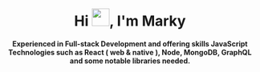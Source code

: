 
<div align="center">
<h1 align="center">Hi <img width="35" src="https://user-images.githubusercontent.com/49338297/173238305-1bd403fb-fd7f-4cc0-bff2-0f17db7edf5c.gif">, I'm Marky</h1>
<h4 align="center">Experienced in Full-stack Development and offering skills JavaScript Technologies such as React ( web & native ), Node, MongoDB, GraphQL and some notable libraries needed.</h4>


</div>
